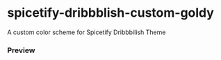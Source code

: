 # spicetify-dribbblish-custom-goldy
A custom color scheme for Spicetify Dribbbilish Theme

### **Preview**